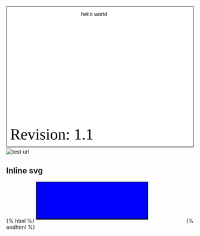 ##

![test image to be converted](../test.svg)
![test url](http://upload.wikimedia.org/wikipedia/commons/b/b0/NewTux.svg)


## Inline svg

{% html %}
<svg width="400" height="110">
  <rect width="300" height="100" style="fill:rgb(0,0,255);stroke-width:3;stroke:rgb(0,0,0)">
</svg>
{% endhtml %}
